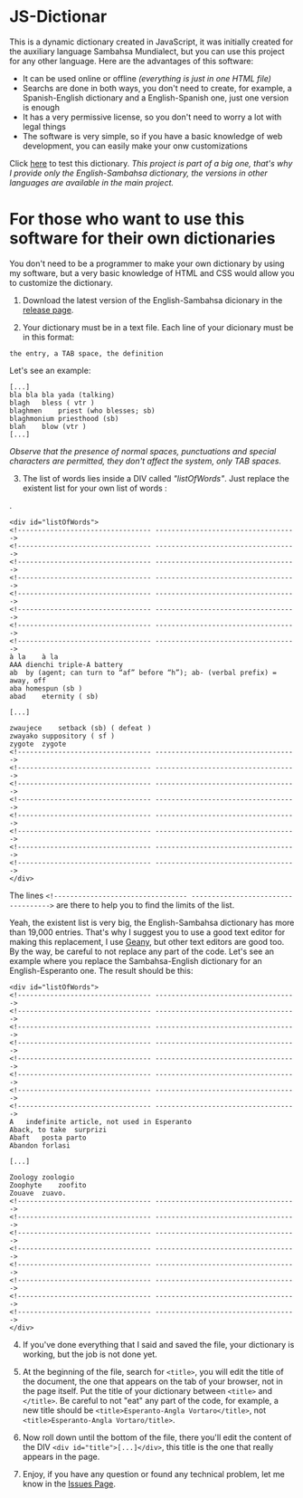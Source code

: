 # JS-Dictionar

This is a dynamic dictionary created in JavaScript, it was initially created for the auxiliary language Sambahsa Mundialect, but you can use this project for any other language. Here are the advantages of this software:
* It can be used online or offline _(everything is just in one HTML file)_
* Searchs are done in both ways, you don't need to create, for example, a Spanish-English dictionary and a English-Spanish one, just one version is enough
* It has a very permissive license, so you don't need to worry a lot with legal things
* The software is very simple, so if you have a basic knowledge of web development, you can easily make your onw customizations

Click [here](https://hmslima.github.io/JS-Dictionar/) to test this dictionary. _This project is part of a big one, that's why I provide only the English-Sambahsa dictionary, the versions in other languages are available in the main project._

# For those who want to use this software for their own dictionaries

You don't need to be a programmer to make your own dictionary by using my software, but a very basic knowledge of HTML and CSS would allow you to customize the dictionary.

1. Download the latest version of the English-Sambahsa dicionary in the [release page](https://github.com/hmslima/JS-Dictionar/releases).

2. Your dictionary must be in a text file. Each line of your dicionary must be in this format:

`the entry, a TAB space, the definition`

Let's see an example: 

    [...]
    bla bla bla	yada (talking)    
    blagh	bless ( vtr )    
    blaghmen	priest (who blesses; sb)    
    blaghmonium	priesthood (sb)    
    blah	blow (vtr )
    [...]

_Observe that the presence of normal spaces, punctuations and special characters are permitted, they don't affect the system, only TAB spaces._

3. The list of words lies inside a DIV called _"listOfWords"_. Just replace the existent list for your own list of words
:

.

    <div id="listOfWords">
    <!--------------------------------- ----------------------------------->
    <!--------------------------------- ----------------------------------->
    <!--------------------------------- ----------------------------------->
    <!--------------------------------- ----------------------------------->
    <!--------------------------------- ----------------------------------->
    <!--------------------------------- ----------------------------------->
    <!--------------------------------- ----------------------------------->
    <!--------------------------------- ----------------------------------->
    à la	à la 
    AAA dienchi	triple-A battery   
    ab	by (agent; can turn to “af” before “h”); ab- (verbal prefix) = away, off 
    aba	homespun (sb ) 
    abad	eternity ( sb) 
    
    [...]
      
    zwaujece	setback (sb) ( defeat ) 
    zwayako	suppository ( sf ) 
    zygote	zygote
    <!--------------------------------- ----------------------------------->
    <!--------------------------------- ----------------------------------->
    <!--------------------------------- ----------------------------------->
    <!--------------------------------- ----------------------------------->
    <!--------------------------------- ----------------------------------->
    <!--------------------------------- ----------------------------------->
    <!--------------------------------- ----------------------------------->
    <!--------------------------------- ----------------------------------->
    </div>


The lines `<!--------------------------------- ----------------------------------->` are there to help you to find the limits of the list.

Yeah, the existent list is very big, the English-Sambahsa dictionary has more than 19,000 entries. That's why I suggest you to use a good text editor for making this replacement, I use [Geany](https://www.geany.org/), but other text editors are good too. By the way, be careful to not replace any part of the code. Let's see an example where you replace the Sambahsa-English dictionary for an English-Esperanto one. The result should be this:

    <div id="listOfWords">
    <!--------------------------------- ----------------------------------->
    <!--------------------------------- ----------------------------------->
    <!--------------------------------- ----------------------------------->
    <!--------------------------------- ----------------------------------->
    <!--------------------------------- ----------------------------------->
    <!--------------------------------- ----------------------------------->
    <!--------------------------------- ----------------------------------->
    <!--------------------------------- ----------------------------------->
    A	indefinite article, not used in Esperanto
    Aback, to take	surprizi
    Abaft	posta parto
    Abandon	forlasi
    
    [...]
      
    Zoology	zoologio
    Zoophyte	zoofito
    Zouave	zuavo.
    <!--------------------------------- ----------------------------------->
    <!--------------------------------- ----------------------------------->
    <!--------------------------------- ----------------------------------->
    <!--------------------------------- ----------------------------------->
    <!--------------------------------- ----------------------------------->
    <!--------------------------------- ----------------------------------->
    <!--------------------------------- ----------------------------------->
    <!--------------------------------- ----------------------------------->
    </div>

4. If you've done everything that I said and saved the file, your dictionary is working, but the job is not done yet.

5. At the beginning of the file, search for `<title>`, you will edit the title of the document, the one that appears on the tab of your browser, not in the page itself. Put the title of your dictionary between `<title>` and `</title>`. Be careful to not "eat" any part of the code, for example, a new title should be `<title>Esperanto-Angla Vortaro</title>`, not `<title>Esperanto-Angla Vortaro/title>`.

6. Now roll down until the bottom of the file, there you'll edit the content of the DIV `<div id="title">[...]</div>`, this title is the one that really appears in the page.

7. Enjoy, if you have any question or found any technical problem, let me know in the [Issues Page](https://github.com/hmslima/JS-Dictionar/issues).
